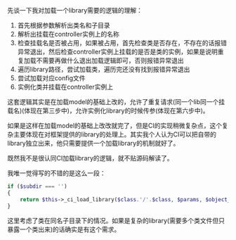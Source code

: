 先谈一下我对加载一个library需要的逻辑的理解：

1. 首先根据参数解析出类名和子目录
2. 解析出挂载在controller实例上的名称
3. 检查挂载名是否被占用，如果被占用，首先检查类是否存在，不存在的话报错异常退出，然后检查controller实例上挂载的是否是类的实例，如果是说明重复加载不需要再做什么退出加载逻辑即可，否则报错异常退出
4. 遍历library路径，尝试加载类，遍历完还没有找到报错异常退出
5. 尝试加载对应config文件
6. 实例化类并挂载在controller实例上

这套逻辑其实是在加载model的基础上改的，允许了重复请求(同一个lib同一个挂载名)(体现在第三步中)，允许实例化library的时候传参(体现在第六步中)。

如果是这样在加载model的基础上改改就完了，但是CI的实现稍微复杂点，这个复杂主要体现在对框架提供的library的处理上。其实我个人认为CI可以把自带的library独立出来，他只需要提供一个加载library的机制就好了。

既然我不是很认同CI加载library的逻辑，就不贴源码解读了。

我唯一觉得写的不错的是这么一段：

```php
if ($subdir === '')
{
	return $this->_ci_load_library($class.'/'.$class, $params, $object_name);
}
```

这里考虑了类在同名子目录下的情况。如果是复杂的library(需要多个类文件但只暴露一个类出来)的话确实是有这个需求。